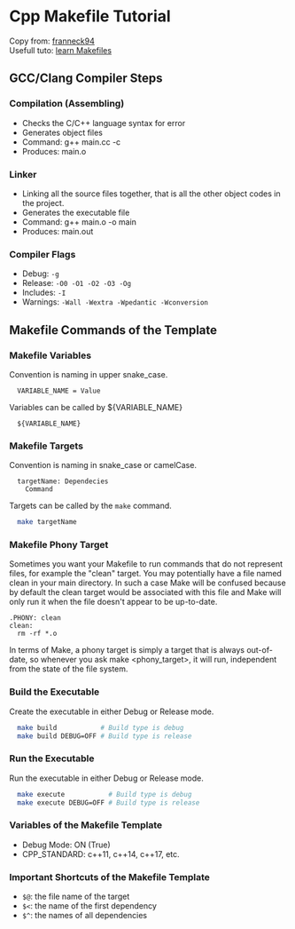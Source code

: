 # Cpp Makefile Tutorial

Copy from: [franneck94](https://github.com/franneck94/UdemyMakefile/tree/master/2_Makefile)  
Usefull tuto: [learn Makefiles](https://makefiletutorial.com/#-wildcard)

## GCC/Clang Compiler Steps

### Compilation (Assembling)

- Checks the C/C++ language syntax for error
- Generates object files
- Command: g++ main.cc -c
- Produces: main.o

### Linker

- Linking all the source files together, that is all the other object codes in the project.
- Generates the executable file
- Command: g++ main.o -o main
- Produces: main.out

### Compiler Flags

- Debug: `-g`
- Release: `-O0 -O1 -O2 -O3 -Og`
- Includes: `-I`
- Warnings: `-Wall -Wextra -Wpedantic -Wconversion`

## Makefile Commands of the Template

### Makefile Variables

Convention is naming in upper snake_case.

```make
  VARIABLE_NAME = Value
```

Variables can be called by ${VARIABLE_NAME}

```make
  ${VARIABLE_NAME}
```

### Makefile Targets

Convention is naming in snake_case or camelCase.

```make
  targetName: Dependecies
    Command
```

Targets can be called by the `make` command.

```bash
  make targetName
```

### Makefile Phony Target

Sometimes you want your Makefile to run commands that do not represent files, for example the "clean" target. You may potentially have a file named clean in your main directory. In such a case Make will be confused because by default the clean target would be associated with this file and Make will only run it when the file doesn't appear to be up-to-date.

```make
.PHONY: clean
clean:
  rm -rf *.o
```

In terms of Make, a phony target is simply a target that is always out-of-date, so whenever you ask make <phony_target>, it will run, independent from the state of the file system.

### Build the Executable

Create the executable in either Debug or Release mode.

```bash
  make build           # Build type is debug
  make build DEBUG=OFF # Build type is release
```

### Run the Executable

Run the executable in either Debug or Release mode.

```bash
  make execute           # Build type is debug
  make execute DEBUG=OFF # Build type is release
```

### Variables of the Makefile Template

- Debug Mode: ON (True)
- CPP_STANDARD: c++11, c++14, c++17, etc.

### Important Shortcuts of the Makefile Template

- `$@`: the file name of the target
- `$<`: the name of the first dependency
- `$^`: the names of all dependencies

